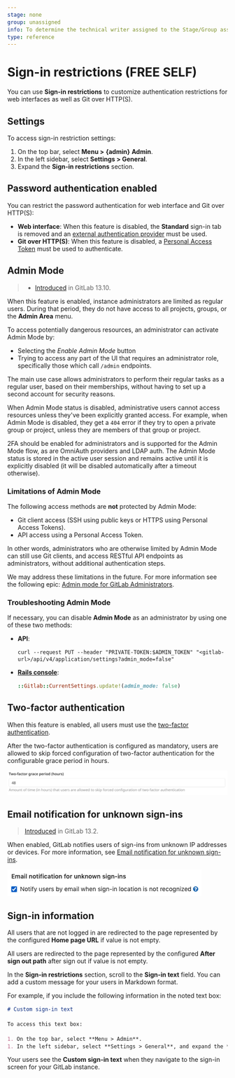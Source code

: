 ```yaml
---
stage: none
group: unassigned
info: To determine the technical writer assigned to the Stage/Group associated with this page, see https://about.gitlab.com/handbook/engineering/ux/technical-writing/#assignments
type: reference
---
```


# Sign-in restrictions **(FREE SELF)**

You can use **Sign-in restrictions** to customize authentication restrictions for web interfaces as well as Git over HTTP(S).

## Settings

To access sign-in restriction settings:

1. On the top bar, select **Menu >** **{admin}** **Admin**.
1. In the left sidebar, select **Settings > General**.
1. Expand the **Sign-in restrictions** section.

## Password authentication enabled

You can restrict the password authentication for web interface and Git over HTTP(S):

- **Web interface**: When this feature is disabled, the **Standard** sign-in tab is removed and an [external authentication provider](../../../administration/auth/index.md) must be used.
- **Git over HTTP(S)**: When this feature is disabled, a [Personal Access Token](../../profile/personal_access_tokens.md) must be used to authenticate.

## Admin Mode

> - [Introduced](https://gitlab.com/groups/gitlab-org/-/epics/2158) in GitLab 13.10.

When this feature is enabled, instance administrators are limited as regular users. During that period,
they do not have access to all projects, groups, or the **Admin Area** menu.

To access potentially dangerous resources, an administrator can activate Admin Mode by:

- Selecting the *Enable Admin Mode* button
- Trying to access any part of the UI that requires an administrator role, specifically those which call `/admin` endpoints.

The main use case allows administrators to perform their regular tasks as a regular
user, based on their memberships, without having to set up a second account for
security reasons.

When Admin Mode status is disabled, administrative users cannot access resources unless
they've been explicitly granted access. For example, when Admin Mode is disabled, they
get a `404` error if they try to open a private group or project, unless
they are members of that group or project.

2FA should be enabled for administrators and is supported for the Admin Mode flow, as are
OmniAuth providers and LDAP auth. The Admin Mode status is stored in the active user
session and remains active until it is explicitly disabled (it will be disabled
automatically after a timeout otherwise).

### Limitations of Admin Mode

The following access methods are **not** protected by Admin Mode:

- Git client access (SSH using public keys or HTTPS using Personal Access Tokens).
- API access using a Personal Access Token.

In other words, administrators who are otherwise limited by Admin Mode can still use
Git clients, and access RESTful API endpoints as administrators, without additional
authentication steps.

We may address these limitations in the future. For more information see the following epic:
[Admin mode for GitLab Administrators](https://gitlab.com/groups/gitlab-org/-/epics/2158).

### Troubleshooting Admin Mode

If necessary, you can disable **Admin Mode** as an administrator by using one of these two methods:

- **API**:

  ```shell
  curl --request PUT --header "PRIVATE-TOKEN:$ADMIN_TOKEN" "<gitlab-url>/api/v4/application/settings?admin_mode=false"
  ```

- [**Rails console**](../../../administration/operations/rails_console.md#starting-a-rails-console-session):

  ```ruby
  ::Gitlab::CurrentSettings.update!(admin_mode: false)
  ```

## Two-factor authentication

When this feature is enabled, all users must use the [two-factor authentication](../../profile/account/two_factor_authentication.md).

After the two-factor authentication is configured as mandatory, users are allowed
to skip forced configuration of two-factor authentication for the configurable grace
period in hours.

![Two-factor grace period](img/two_factor_grace_period.png)

## Email notification for unknown sign-ins

> [Introduced](https://gitlab.com/gitlab-org/gitlab/-/issues/218457) in GitLab 13.2.

When enabled, GitLab notifies users of sign-ins from unknown IP addresses or devices. For more information,
see [Email notification for unknown sign-ins](../../profile/unknown_sign_in_notification.md).

![Email notification for unknown sign-ins](img/email_notification_for_unknown_sign_ins_v13_2.png)

## Sign-in information

All users that are not logged in are redirected to the page represented by the configured
**Home page URL** if value is not empty.

All users are redirected to the page represented by the configured **After sign out path**
after sign out if value is not empty.

In the **Sign-in restrictions** section, scroll to the **Sign-in text** field. You can add a
custom message for your users in Markdown format.

For example, if you include the following information in the noted text box:

```markdown
# Custom sign-in text

To access this text box:

1. On the top bar, select **Menu > Admin**.
1. In the left sidebar, select **Settings > General**, and expand the **Sign-in restrictions** section.
```

Your users see the **Custom sign-in text** when they navigate to the sign-in screen for your
GitLab instance.

<!-- ## Troubleshooting

Include any troubleshooting steps that you can foresee. If you know beforehand what issues
one might have when setting this up, or when something is changed, or on upgrading, it's
important to describe those, too. Think of things that may go wrong and include them here.
This is important to minimize requests for support, and to avoid doc comments with
questions that you know someone might ask.

Each scenario can be a third-level heading, e.g. `### Getting error message X`.
If you have none to add when creating a doc, leave this section in place
but commented out to help encourage others to add to it in the future. -->

